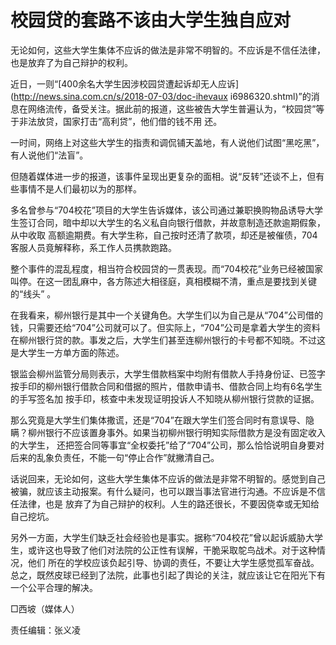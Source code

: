 # 校园贷的套路不该由大学生独自应对

无论如何，这些大学生集体不应诉的做法是非常不明智的。不应诉是不信任法律，也是放弃了为自己辩护的权利。

近日，一则“[400余名大学生因涉校园贷遭起诉却无人应诉](http://news.sina.com.cn/s/2018-07-03/doc-ihevaux
i6986320.shtml)”的消息在网络流传，备受关注。据此前的报道，这些被告大学生普遍认为，“校园贷”等于非法放贷，国家打击“高利贷”，他们借的钱不用
还。

一时间，网络上对这些大学生的指责和调侃铺天盖地，有人说他们试图“黑吃黑”，有人说他们“法盲”。

但随着媒体进一步的报道，该事件呈现出更复杂的面相。说“反转”还谈不上，但有些事情不是人们最初以为的那样。

多名曾参与“704校花”项目的大学生告诉媒体，该公司通过兼职换购物品诱导大学生签订合同，暗中却以大学生的名义私自向银行借款，并故意制造还款逾期假象，从中收取
高额逾期费。有大学生称，自己按时还清了款项，却还是被催债，704客服人员竟解释称，系工作人员携款跑路。

整个事件的混乱程度，相当符合校园贷的一贯表现。而“704校花”业务已经被国家叫停。在这一团乱麻中，各方陈述大相径庭，真相模糊不清，重点是要找到关键的“线头”
。

在我看来，柳州银行是其中一个关键角色。大学生们以为自己是从“704”公司借的钱，只需要还给“704”公司就可以了。但实际上，“704”公司是拿着大学生的资料
在柳州银行贷的款。事发之后，大学生们甚至连柳州银行的卡号都不知晓。不过这是大学生一方单方面的陈述。

银监会柳州监管分局则表示，大学生借款档案中均附有借款人手持身份证、已签字按手印的柳州银行借款合同和借据的照片，借款申请书、借款合同上均有6名学生的手写签名加
按手印，核查中未发现证明投诉人不知晓从柳州银行贷款的证据。

那么究竟是大学生们集体撒谎，还是“704”在跟大学生们签合同时有意误导、隐瞒？柳州银行不应该置身事外。如果当初柳州银行明知实际借款方是没有固定收入的大学生，
还把签合同等事宜“全权委托”给了“704”公司，那么恰恰说明自身要对后来的乱象负责任，不能一句“停止合作”就撇清自己。

话说回来，无论如何，这些大学生集体不应诉的做法是非常不明智的。感觉到自己被骗，就应该主动报案。有什么疑问，也可以跟当事法官进行沟通。不应诉是不信任法律，也是
放弃了为自己辩护的权利。人生的路还很长，不要因侥幸或无知给自己挖坑。

另外一方面，大学生们缺乏社会经验也是事实。据称“704校花”曾以起诉威胁大学生，或许这也导致了他们对法院的公正性有误解，干脆采取鸵鸟战术。对于这种情况，他们
所在的学校应该负起引导、协调的责任，不要让大学生感觉孤军奋战。总之，既然皮球已经到了法院，此事也引起了舆论的关注，就应该让它在阳光下有一个公平合理的解决。

□西坡（媒体人）

责任编辑：张义凌

